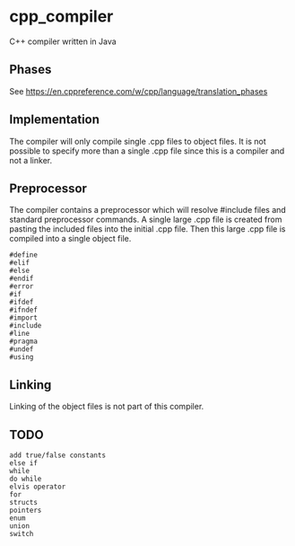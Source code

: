 # cpp_compiler
C++ compiler written in Java

## Phases

See https://en.cppreference.com/w/cpp/language/translation_phases

## Implementation

The compiler will only compile single .cpp files to object files.
It is not possible to specify more than a single .cpp file since this
is a compiler and not a linker.

## Preprocessor

The compiler contains a preprocessor which will resolve #include files
and standard preprocessor commands. A single large .cpp file is created
from pasting the included files into the initial .cpp file. Then this
large .cpp file is compiled into a single object file.

```
#define
#elif
#else
#endif
#error
#if
#ifdef
#ifndef
#import
#include
#line
#pragma
#undef
#using
```

## Linking

Linking of the object files is not part of this compiler.

## TODO 

```
add true/false constants
else if
while
do while
elvis operator
for
structs
pointers
enum
union
switch
```
